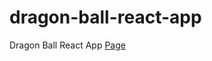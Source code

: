 # dragon-ball-react-app
Dragon Ball React App
[Page](https://hopeful-lovelace-f2bf49.netlify.app "Page")
